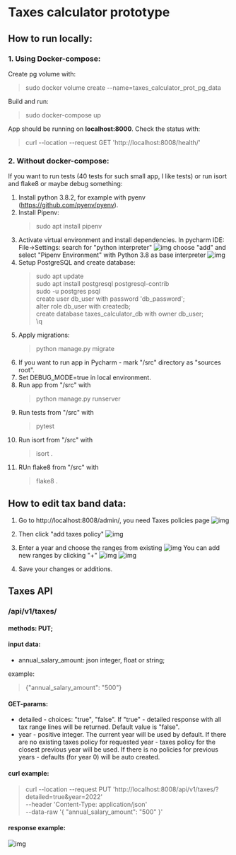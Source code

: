 # Taxes calculator prototype

## How to run locally:
### 1. Using Docker-compose:
Create pg volume with:
>sudo docker volume create --name=taxes_calculator_prot_pg_data

Build and run:
>sudo docker-compose up

App should be running on <b>localhost:8000</b>. Check the status with:
>curl --location --request GET 'http://localhost:8008/health/'

### 2. Without docker-compose:
If you want to run tests (40 tests for such small app, I like tests) or run
isort and flake8 or maybe debug something:
1. Install python 3.8.2, for example with pyenv (https://github.com/pyenv/pyenv).
2. Install Pipenv:
    > sudo apt install pipenv
3. Activate virtual environment and install dependencies. In pycharm IDE: File->Settings:
   search for "python interpreter"
   ![img](docs/img-6.png)
   choose "add" and select "Pipenv Environment" with Python 3.8 as base interpreter
    ![img](docs/img-7.png)
4. Setup PostgreSQL and create database:
   >sudo apt update  <br />
   >sudo apt install postgresql postgresql-contrib<br />
   >sudo -u postgres psql<br />
   >create user db_user with password 'db_password';<br />
   >alter role db_user with createdb;<br />
   >create database taxes_calculator_db with owner db_user;<br />
   >\q<br />
5. Apply migrations:
   >python manage.py migrate
6. If you want to run app in Pycharm - mark "/src" directory as "sources root".
7. Set DEBUG_MODE=true in local environment.
8. Run app from "/src" with
   >python manage.py runserver
9. Run tests from "/src" with
    >pytest
10. Run isort from "/src" with
    >isort .
11. RUn flake8 from "/src" with
    >flake8 .


## How to edit tax band data:

1. Go to http://localhost:8008/admin/, you need Taxes policies page
![img](docs/img-1.png)

2. Then click "add taxes policy"
![img](docs/img-2.png)

3. Enter a year and choose the ranges from existing
![img](docs/img-3.png)
You can add new ranges by clicking "+"
![img](docs/img-3.5.png)
![img](docs/img-4.png)

4. Save your changes or additions.

## Taxes API

### /api/v1/taxes/
#### methods: PUT;
#### input data:
* annual_salary_amount: json integer, float or string;

example:
> {"annual_salary_amount": "500"}

#### GET-params:
* detailed - choices: "true", "false". If "true" - detailed response with all tax range lines
will be returned. Default value is "false".
* year - positive integer. The current year will be used by default. If there are no
existing taxes policy for requested year - taxes policy for the closest previous year will be used. If there is
no policies for previous years - defaults (for year 0) will be auto created.

#### curl example:
>curl --location --request PUT 'http://localhost:8008/api/v1/taxes/?detailed=true&year=2022' \
--header 'Content-Type: application/json' \
--data-raw '{
    "annual_salary_amount": "500"
}'
#### response example:
![img](docs/img-5.png)
